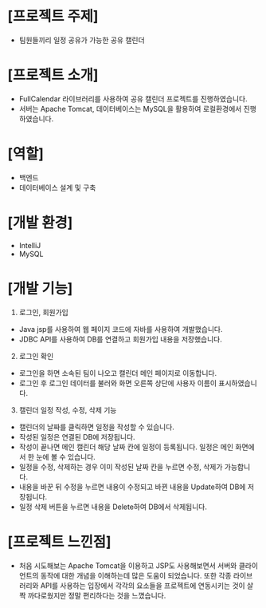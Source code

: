 # [프로젝트 주제]
- 팀원들끼리 일정 공유가 가능한 공유 캘린더

# [프로젝트 소개] 
- FullCalendar 라이브러리를 사용하여 공유 캘린더 프로젝트를 진행하였습니다.
- 서버는 Apache Tomcat, 데이터베이스는 MySQL을 활용하여 로컬환경에서 진행하였습니다.

# [역할] 
- 백엔드
- 데이터베이스 설계 및 구축

# [개발 환경]
- IntelliJ
- MySQL

# [개발 기능]
1. 로그인, 회원가입
- Java jsp를 사용하여 웹 페이지 코드에 자바를 사용하여 개발했습니다.
- JDBC API를 사용하여 DB를 연결하고 회원가입 내용을 저장했습니다.

2. 로그인 확인
- 로그인을 하면 소속된 팀이 나오고 캘린더 메인 페이지로 이동합니다.
- 로그인 후 로그인 데이터를 불러와 화면 오른쪽 상단에 사용자 이름이 표시하였습니다.

3. 캘린더 일정 작성, 수정, 삭제 기능
- 캘린더의 날짜를 클릭하면 일정을 작성할 수 있습니다.
- 작성된 일정은 연결된 DB에 저장됩니다.
- 작성이 끝나면 메인 캘린더 해당 날짜 칸에 일정이 등록됩니다. 일정은 메인 화면에서 한 눈에 볼 수 있습니다.
- 일정을 수정, 삭제하는 경우 이미 작성된 날짜 칸을 누르면 수정, 삭제가 가능합니다.
- 내용을 바꾼 뒤 수정을 누르면 내용이 수정되고 바뀐 내용을 Update하여 DB에 저장됩니다.
- 일정 삭제 버튼을 누르면 내용을 Delete하여 DB에서 삭제됩니다.

# [프로젝트 느낀점]
- 처음 시도해보는 Apache Tomcat을 이용하고 JSP도 사용해보면서 서버와 클라이언트의 동작에 대한 개념을 이해하는데 많은 도움이 되었습니다. 또한 각종 라이브러리와 API를 사용하는 입장에서 각각의 요소들을 프로젝트에 연동시키는 것이 살짝 까다로웠지만 정말 편리하다는 것을 느꼈습니다.
